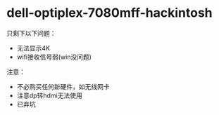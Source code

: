 # dell-optiplex-7080mff-hackintosh

只剩下以下问题：
- 无法显示4K
- wifi接收信号弱(win没问题)

注意：
- 不必购买任何新硬件，如无线网卡
- 注意dp转hdmi无法使用
- 已弃坑
